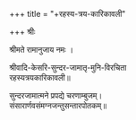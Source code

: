+++
title = "+रहस्य-त्रय-कारिकावली"

+++
श्रीः

श्रीमते रामानुजाय नमः ।

  
श्रीवादि-केसरि-सुन्दर-जामातृ-मुनि-विरचिता  
रहस्यत्रयकारिकावली॥

सुन्दरजामात्मने प्रपद्ये चरणाम्बुजम्।  
संसारार्णवसंमग्नजन्तुसन्तारपोतकम्॥
